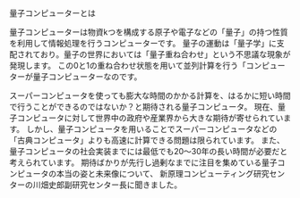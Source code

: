 量子コンピューターとは

量子コンピューターは物資kつを構成する原子や電子などの「量子」の持つ性質を利用して情報処理を行うコンピューターです。
量子の運動は「量子学」に支配されており。量子の世界においては「量子重ね合わせ」という不思議な現象が発現します。
この0と1の重ね合わせ状態を用いて並列計算を行う「コンピューターが量子コンピューターなのです。


スーパーコンピュータを使っても膨大な時間のかかる計算を、はるかに短い時間で行うことができるのではないか？と期待される量子コンピュータ。
現在、量子コンピュータに対して世界中の政府や産業界から大きな期待が寄せられています。
しかし、量子コンピュータを用いることでスーパーコンピュータなどの「古典コンピュータ」よりも高速に計算できる問題は限られています。
また、量子コンピュータの社会実装までには最低でも20〜30年の長い時間が必要だと考えられています。
期待ばかりが先行し過剰なまでに注目を集めている量子コンピュータの本当の姿と未来像について、
新原理コンピューティング研究センターの川畑史郎副研究センター長に聞きました。
